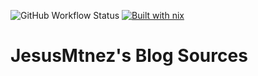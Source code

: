 ![GitHub Workflow Status](https://img.shields.io/github/workflow/status/JesusMtnez/jesusmtnez.github.io/ci/main?logo=github&style=flat-square)
[![Built with nix](https://img.shields.io/badge/Built_With-Nix-5277C3.svg?logo=nixos&labelColor=73C3D5)](https://builtwithnix.org)

# JesusMtnez's Blog Sources
